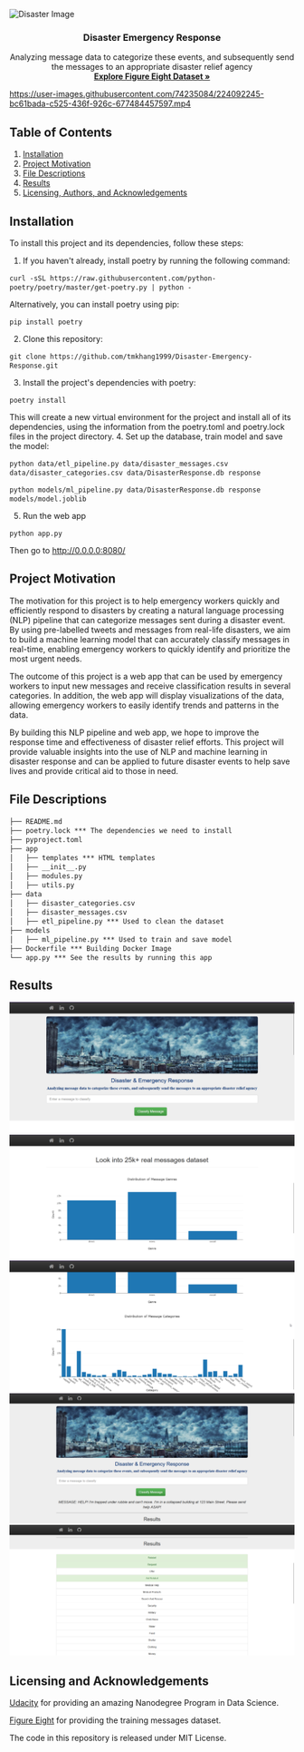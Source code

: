 
![Disaster Image](https://cdn.pixabay.com/photo/2017/11/08/12/57/storm-2930337_1280.jpg)

<h3 align="center">Disaster Emergency Response</h3>

<p align="center">
  Analyzing message data to categorize these events, and subsequently send the messages to an appropriate disaster relief agency
  <br>
  <a href="https://www.kaggle.com/datasets/sidharth178/disaster-response-messages?select=disaster_categories.csv"><strong>Explore Figure Eight Dataset »</strong></a>
</p>

https://user-images.githubusercontent.com/74235084/224092245-bc61bada-c525-436f-926c-677484457597.mp4

## Table of Contents
1. [Installation](#installation)
2. [Project Motivation](#motivation)
3. [File Descriptions](#files)
4. [Results](#results)
5. [Licensing, Authors, and Acknowledgements](#licensing)

## Installation <a name="installation"></a>
To install this project and its dependencies, follow these steps:
1. If you haven't already, install poetry by running the following command:
```
curl -sSL https://raw.githubusercontent.com/python-poetry/poetry/master/get-poetry.py | python -
```
Alternatively, you can install poetry using pip:
```angular2html
pip install poetry
```
2. Clone this repository:
```angular2html
git clone https://github.com/tmkhang1999/Disaster-Emergency-Response.git
```
3. Install the project's dependencies with poetry:
```angular2html
poetry install
```
This will create a new virtual environment for the project and install all of its dependencies, using the information from the poetry.toml and poetry.lock files in the project directory.
4. Set up the database, train model and save the model:
```angular2html
python data/etl_pipeline.py data/disaster_messages.csv data/disaster_categories.csv data/DisasterResponse.db response
```
```angular2html
python models/ml_pipeline.py data/DisasterResponse.db response models/model.joblib
```
5. Run the web app
```angular2html
python app.py
```
Then go to http://0.0.0.0:8080/

## Project Motivation<a name="motivation"></a>
The motivation for this project is to help emergency workers quickly and efficiently respond to disasters by creating a natural language processing (NLP) pipeline that can categorize messages sent during a disaster event. By using pre-labelled tweets and messages from real-life disasters, we aim to build a machine learning model that can accurately classify messages in real-time, enabling emergency workers to quickly identify and prioritize the most urgent needs.

The outcome of this project is a web app that can be used by emergency workers to input new messages and receive classification results in several categories. In addition, the web app will display visualizations of the data, allowing emergency workers to easily identify trends and patterns in the data.

By building this NLP pipeline and web app, we hope to improve the response time and effectiveness of disaster relief efforts. This project will provide valuable insights into the use of NLP and machine learning in disaster response and can be applied to future disaster events to help save lives and provide critical aid to those in need.

## File Descriptions <a name="files"></a>
```angular2html
├── README.md
├── poetry.lock *** The dependencies we need to install
├── pyproject.toml
├── app
│   ├── templates *** HTML templates
│   ├── __init__.py
│   ├── modules.py
│   ├── utils.py
├── data
│   ├── disaster_categories.csv
│   ├── disaster_messages.csv
│   ├── etl_pipeline.py *** Used to clean the dataset
├── models
│   ├── ml_pipeline.py *** Used to train and save model
├── Dockerfile *** Building Docker Image
└── app.py *** See the results by running this app
```

## Results<a name="results"></a>
![img.png](img/img.png)
![img_1.png](img/img_1.png)
![img_2.png](img/img_2.png)
![img_3.png](img/img_3.png)
![img_4.png](img/img_4.png)


## Licensing and Acknowledgements<a name="licensing"></a>
[Udacity](https://www.udacity.com/) for providing an amazing Nanodegree Program in Data Science.

[Figure  Eight](https://appen.com/) for providing the training messages dataset.

The code in this repository is released under MIT License.

